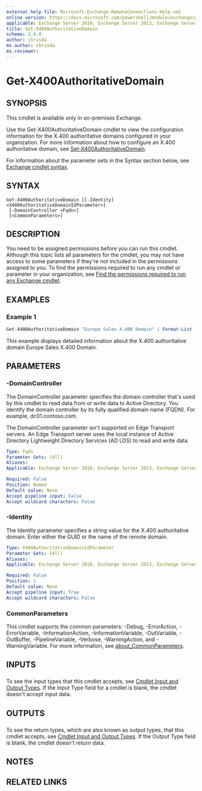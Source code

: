 ```yaml
---
external help file: Microsoft.Exchange.RemoteConnections-Help.xml
online version: https://docs.microsoft.com/powershell/module/exchange/get-x400authoritativedomain
applicable: Exchange Server 2010, Exchange Server 2013, Exchange Server 2016, Exchange Server 2019
title: Get-X400AuthoritativeDomain
schema: 2.0.0
author: chrisda
ms.author: chrisda
ms.reviewer:
---
```


# Get-X400AuthoritativeDomain

## SYNOPSIS
This cmdlet is available only in on-premises Exchange.

Use the Get-X400AuthoritativeDomain cmdlet to view the configuration information for the X.400 authoritative domains configured in your organization. For more information about how to configure an X.400 authoritative domain, see [Set-X400AuthoritativeDomain](https://docs.microsoft.com/powershell/module/exchange/set-x400authoritativedomain).

For information about the parameter sets in the Syntax section below, see [Exchange cmdlet syntax](https://docs.microsoft.com/powershell/exchange/exchange-cmdlet-syntax).

## SYNTAX

```
Get-X400AuthoritativeDomain [[-Identity] <X400AuthoritativeDomainIdParameter>]
 [-DomainController <Fqdn>]
 [<CommonParameters>]
```

## DESCRIPTION
You need to be assigned permissions before you can run this cmdlet. Although this topic lists all parameters for the cmdlet, you may not have access to some parameters if they're not included in the permissions assigned to you. To find the permissions required to run any cmdlet or parameter in your organization, see [Find the permissions required to run any Exchange cmdlet](https://docs.microsoft.com/powershell/exchange/find-exchange-cmdlet-permissions).

## EXAMPLES

### Example 1
```powershell
Get-X400AuthoritativeDomain "Europe Sales X.400 Domain" | Format-List
```

This example displays detailed information about the X.400 authoritative domain Europe Sales X.400 Domain.

## PARAMETERS

### -DomainController
The DomainController parameter specifies the domain controller that's used by this cmdlet to read data from or write data to Active Directory. You identify the domain controller by its fully qualified domain name (FQDN). For example, dc01.contoso.com.

The DomainController parameter isn't supported on Edge Transport servers. An Edge Transport server uses the local instance of Active Directory Lightweight Directory Services (AD LDS) to read and write data.

```yaml
Type: Fqdn
Parameter Sets: (All)
Aliases:
Applicable: Exchange Server 2010, Exchange Server 2013, Exchange Server 2016, Exchange Server 2019

Required: False
Position: Named
Default value: None
Accept pipeline input: False
Accept wildcard characters: False
```

### -Identity
The Identity parameter specifies a string value for the X.400 authoritative domain. Enter either the GUID or the name of the remote domain.

```yaml
Type: X400AuthoritativeDomainIdParameter
Parameter Sets: (All)
Aliases:
Applicable: Exchange Server 2010, Exchange Server 2013, Exchange Server 2016, Exchange Server 2019

Required: False
Position: 1
Default value: None
Accept pipeline input: True
Accept wildcard characters: False
```

### CommonParameters
This cmdlet supports the common parameters: -Debug, -ErrorAction, -ErrorVariable, -InformationAction, -InformationVariable, -OutVariable, -OutBuffer, -PipelineVariable, -Verbose, -WarningAction, and -WarningVariable. For more information, see [about_CommonParameters](https://go.microsoft.com/fwlink/p/?LinkID=113216).

## INPUTS

###  
To see the input types that this cmdlet accepts, see [Cmdlet Input and Output Types](https://go.microsoft.com/fwlink/p/?LinkId=616387). If the Input Type field for a cmdlet is blank, the cmdlet doesn't accept input data.

## OUTPUTS

###  
To see the return types, which are also known as output types, that this cmdlet accepts, see [Cmdlet Input and Output Types](https://go.microsoft.com/fwlink/p/?LinkId=616387). If the Output Type field is blank, the cmdlet doesn't return data.

## NOTES

## RELATED LINKS
